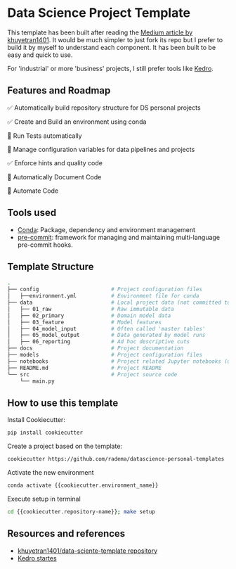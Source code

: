 # Data Science Project Template

This template has been built after reading the [Medium article by khuyetran1401](https://towardsdatascience.com/how-to-structure-an-ml-project-for-reproducibility-and-maintainability-54d5e53b4c82?sk=c3d05ae5b8ccc95822618d0dacfad8a4).
It would be much simpler to just fork its repo but I prefer to build it by myself to understand each component.
It has been built to be easy and quick to use. 

For 'industrial' or more 'business' projects, I still prefer tools like [Kedro](https://docs.kedro.org/en/stable/).

## Features and Roadmap

:white_check_mark: Automatically build repository structure for DS personal projects

:white_check_mark: Create and Build an environment using conda

:black_square_button: Run Tests automatically

:black_square_button: Manage configuration variables for data pipelines and projects

:white_check_mark: Enforce hints and quality code

:black_square_button: Automatically Document Code

:black_square_button: Automate Code

## Tools used

- [Conda](https://docs.conda.io/en/latest/): Package, dependency and environment management
- [pre-commit](https://pre-commit.com/): framework for managing and maintaining multi-language pre-commit hooks. 

## Template Structure

```bash
.
├── config                       # Project configuration files
│   ├──environment.yml           # Environment file for conda
├── data                         # Local project data (not committed to version control)
│   ├── 01_raw                   # Raw immutable data
│   ├── 02_primary               # Domain model data
│   ├── 03_feature               # Model features
│   ├── 04_model_input           # Often called 'master tables'
│   ├── 05_model_output          # Data generated by model runs
│   ├── 06_reporting             # Ad hoc descriptive cuts
├── docs                         # Project documentation
├── models                       # Project configuration files
├── notebooks                    # Project related Jupyter notebooks (used for experimental code before moving code to src)
├── README.md                    # Project README
└── src                          # Project source code
    └── main.py
```

## How to use this template

Install Cookiecutter:

```bash
pip install cookiecutter
```

Create a project based on the template:

```bash
cookiecutter https://github.com/radema/datascience-personal-templates
```

Activate the new environment

```bash
conda activate {{cookiecutter.environment_name}}
```

Execute setup in terminal

```bash
cd {{cookiecutter.repository-name}}; make setup
```

## Resources and references

- [khuyetran1401/data-sciente-template repository](https://github.com/khuyentran1401/data-science-template/blob/dvc-poetry/README.md)
- [Kedro startes](https://github.com/kedro-org/kedro-starters)